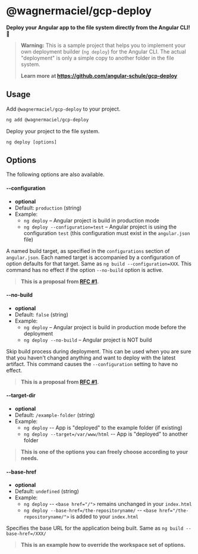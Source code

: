 # @wagnermaciel/gcp-deploy

**Deploy your Angular app to the file system directly from the Angular CLI! 🚀**

> **Warning:**
> This is a sample project that helps you to implement your own deployment builder (`ng deploy`) for the Angular CLI.
> The actual "deployment" is only a simple copy to another folder in the file system.
>
> **Learn more at
> https://github.com/angular-schule/gcp-deploy**

## Usage

Add `@wagnermaciel/gcp-deploy` to your project.

```bash
ng add @wagnermaciel/gcp-deploy
```

Deploy your project to the file system.

```
ng deploy [options]
```

## Options

The following options are also available.

#### --configuration

- **optional**
- Default: `production` (string)
- Example:
  - `ng deploy` – Angular project is build in production mode
  - `ng deploy --configuration=test` – Angular project is using the configuration `test` (this configuration must exist in the `angular.json` file)

A named build target, as specified in the `configurations` section of `angular.json`.
Each named target is accompanied by a configuration of option defaults for that target.
Same as `ng build --configuration=XXX`.
This command has no effect if the option `--no-build` option is active.

> **This is a proposal from [RFC #1](https://github.com/angular-schule/gcp-deploy/issues/1).**

#### --no-build

- **optional**
- Default: `false` (string)
- Example:
  - `ng deploy` – Angular project is build in production mode before the deployment
  - `ng deploy --no-build` – Angular project is NOT build

Skip build process during deployment.
This can be used when you are sure that you haven't changed anything and want to deploy with the latest artifact.
This command causes the `--configuration` setting to have no effect.

> **This is a proposal from [RFC #1](https://github.com/angular-schule/gcp-deploy/issues/1).**

#### --target-dir

- **optional**
- Default: `/example-folder` (string)
- Example:
  - `ng deploy` -- App is "deployed" to the example folder (if existing)
  - `ng deploy --target=/var/www/html` -- App is "deployed" to another folder

> **This is one of the options you can freely choose according to your needs.**

#### --base-href <a name="base-href"></a>

- **optional**
- Default: `undefined` (string)
- Example:
  - `ng deploy` -- `<base href="/">` remains unchanged in your `index.html`
  - `ng deploy --base-href=/the-repositoryname/` -- `<base href="/the-repositoryname/">` is added to your `index.html`

Specifies the base URL for the application being built.
Same as `ng build --base-href=/XXX/`

> **This is an example how to override the workspace set of options.**
